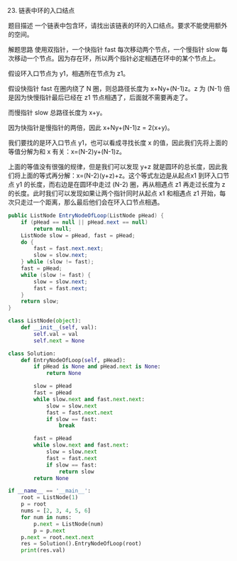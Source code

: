 23. 链表中环的入口结点

题目描述
一个链表中包含环，请找出该链表的环的入口结点。要求不能使用额外的空间。

解题思路
使用双指针，一个快指针 fast 每次移动两个节点，一个慢指针 slow 每次移动一个节点。因为存在环，所以两个指针必定相遇在环中的某个节点上。

假设环入口节点为 y1，相遇所在节点为 z1。

假设快指针 fast 在圈内绕了 N 圈，则总路径长度为 x+Ny+(N-1)z。z 为 (N-1) 倍是因为快慢指针最后已经在 z1 节点相遇了，后面就不需要再走了。

而慢指针 slow 总路径长度为 x+y。

因为快指针是慢指针的两倍，因此 x+Ny+(N-1)z = 2(x+y)。

我们要找的是环入口节点 y1，也可以看成寻找长度 x 的值，因此我们先将上面的等值分解为和 x 有关：x=(N-2)y+(N-1)z。

上面的等值没有很强的规律，但是我们可以发现 y+z 就是圆环的总长度，因此我们将上面的等式再分解：x=(N-2)(y+z)+z。这个等式左边是从起点x1 到环入口节点 y1 的长度，而右边是在圆环中走过 (N-2) 圈，再从相遇点 z1 再走过长度为 z 的长度。此时我们可以发现如果让两个指针同时从起点 x1 和相遇点 z1 开始，每次只走过一个距离，那么最后他们会在环入口节点相遇。


```java
public ListNode EntryNodeOfLoop(ListNode pHead) {
    if (pHead == null || pHead.next == null)
        return null;
    ListNode slow = pHead, fast = pHead;
    do {
        fast = fast.next.next;
        slow = slow.next;
    } while (slow != fast);
    fast = pHead;
    while (slow != fast) {
        slow = slow.next;
        fast = fast.next;
    }
    return slow;
}
```

```python
class ListNode(object):
    def __init__(self, val):
        self.val = val
        self.next = None

class Solution:
    def EntryNodeOfLoop(self, pHead):
        if pHead is None and pHead.next is None:
            return None

        slow = pHead
        fast = pHead
        while slow.next and fast.next.next:
            slow = slow.next
            fast = fast.next.next
            if slow == fast:
                break

        fast = pHead
        while slow.next and fast.next:
            slow = slow.next
            fast = fast.next
            if slow == fast:
                return slow
        return None

if __name__ == '__main__':
    root = ListNode(1)
    p = root
    nums = [2, 3, 4, 5, 6]
    for num in nums:
        p.next = ListNode(num)
        p = p.next
    p.next = root.next.next
    res = Solution().EntryNodeOfLoop(root)
    print(res.val)
```
